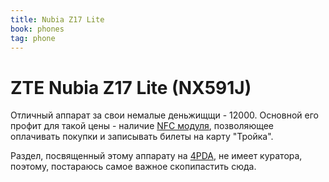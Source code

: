 ```yaml
---
title: Nubia Z17 Lite
book: phones
tag: phone
---
```


# ZTE Nubia Z17 Lite (NX591J)

Отличный аппарат за свои немалые деньжищщи - 12000. Основной его профит для такой цены - наличие [NFC модуля](https://ru.wikipedia.org/wiki/Near_Field_Communication),
позволяющее оплачивать покупки и записывать билеты на карту "Тройка".

Раздел, посвященный этому аппарату на [4PDA](https://4pda.ru/forum/index.php?showtopic=913601), не имеет куратора, поэтому, 
постараюсь самое важное скопипастить сюда.


